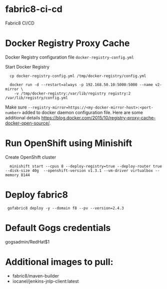 # fabric8-ci-cd
Fabric8 CI/CD

# Docker Registry Proxy Cache

Docker Registry configuration file `docker-registry-config.yml`

Start Docker Registry
```
  cp docker-registry-config.yml /tmp/docker-registry/config.yml

  docker run -d --restart=always -p 192.168.50.10:5000:5000 --name v2-mirror \
    -v /tmp/docker-registry:/var/lib/registry registry:2 /var/lib/registry/config.yml
```
  Make sure `--registry-mirror=https://<my-docker-mirror-host>:<port-number>` added to docker daemon configuration file. Here are some additional details https://blog.docker.com/2015/10/registry-proxy-cache-docker-open-source/.

# Run OpenShift using Minishift

Create OpenShift cluster

```
  minishift start --cpus 8 --deploy-registry=true --deploy-router true --disk-size 40g  --openshift-version v1.3.1 --vm-driver virtualbox --memory 8144
```
# Deploy fabric8

```
 gofabric8 deploy -y --domain f8 --pv --version=2.4.3
```
# Default Gogs credentials

gogsadmin/RedHat$1

# Additional images to pull:
- fabric8/maven-builder
- iocanel/jenkins-jnlp-client:latest
